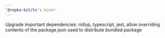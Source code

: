 ```yaml
---
'@repka-kit/ts': minor
---
```


Upgrade important dependencies: rollup, typescript, jest, allow overriding
contents of the package.json used to distribute bundled package
